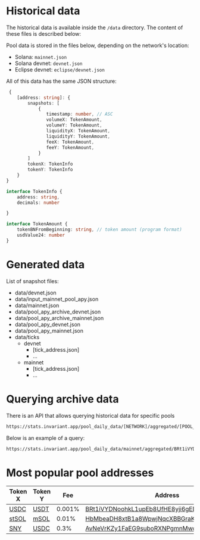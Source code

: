 # Historical data

The historical data is available inside the `/data` directory. The content of these files is described below:

Pool data is stored in the files below, depending on the network's location:
- Solana: `mainnet.json`
- Solana devnet: `devnet.json`
- Eclipse devnet: `eclipse/devnet.json`

All of this data has the same JSON structure:

```Typescript
 {
    [address: string]: {
        snapshots: [
            {
               timestamp: number, // ASC
               volumeX: TokenAmount,
               volumeY: TokenAmount,
               liquidityX: TokenAmount,
               liquidityY: TokenAmount,
               feeX: TokenAmount,
               feeY: TokenAmount,
            }
        ]
        tokenX: TokenInfo
        tokenY: TokenInfo
    } 
}

interface TokenInfo {
    address: string,
    decimals: number

}

interface TokenAmount {
    tokenBNFromBeginning: string, // token amount (program format)
    usdValue24: number
}
```

# Generated data

List of snapshot files:
- data/devnet.json
- data/input_mainnet_pool_apy.json
- data/mainnet.json
- data/pool_apy_archive_devnet.json
- data/pool_apy_archive_mainnet.json
- data/pool_apy_devnet.json
- data/pool_apy_mainnet.json
- data/ticks
    - devnet
        - [tick_address.json]
        - ...
    - mainnet
        - [tick_address.json]
        - ...


# Querying archive data

There is an API that allows querying historical data for specific pools
```bash
https://stats.invariant.app/pool_daily_data/[NETWORK]/aggregated/[POOL_ADDRESS]?{limit=N}
```

Below is an example of a query:
```bash
https://stats.invariant.app/pool_daily_data/mainnet/aggregated/BRt1iVYDNoohkL1upEb8UfHE8yji6gEDAmuN9Y4yekyc?limit=10
```

# Most popular pool addresses

| Token X                                          | Token Y                                          | Fee      | Address                                                                                                     |
|--------------------------------------------------|--------------------------------------------------|----------|-------------------------------------------------------------------------------------------------------------|
| [USDC](https://solscan.io/token/EPjFWdd5AufqSSqeM2qN1xzybapC8G4wEGGkZwyTDt1v)         | [USDT](https://solscan.io/token/Es9vMFrzaCERmJfrF4H2FYD4KCoNkY11McCe8BenwNYB)         | 0.001%  | [BRt1iVYDNoohkL1upEb8UfHE8yji6gEDAmuN9Y4yekyc](https://solscan.io/account/BRt1iVYDNoohkL1upEb8UfHE8yji6gEDAmuN9Y4yekyc) |
| [stSOL](https://solscan.io/token/7dHbWXmci3dT8UFYWYZweBLXgycu7Y3iL6trKn1Y7ARj)        | [mSOL](https://solscan.io/token/mSoLzYCxHdYgdzU16g5QSh3i5K3z3KZK7ytfqcJm7So)         | 0.01%    | [HbMbeaDH8xtB1a8WpwjNqcXBBGraKJjJ2xFkXEdAy1rY](https://solscan.io/account/HbMbeaDH8xtB1a8WpwjNqcXBBGraKJjJ2xFkXEdAy1rY)  |
| [SNY](https://solscan.io/token/4dmKkXNHdgYsXqBHCuMikNQWwVomZURhYvkkX5c4pQ7y)          | [USDC](https://solscan.io/token/EPjFWdd5AufqSSqeM2qN1xzybapC8G4wEGGkZwyTDt1v)         | 0.3%     | [AvNeVrKZy1FaEG9suboRXNPgmnMwomiU5EvkF6jGxGrX](https://solscan.io/account/AvNeVrKZy1FaEG9suboRXNPgmnMwomiU5EvkF6jGxGrX) |